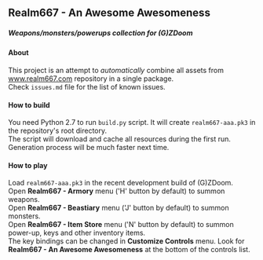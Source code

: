 ## Realm667 - An Awesome Awesomeness
##### Weapons/monsters/powerups collection for (G)ZDoom
#### About

This project is an attempt to _automatically_ combine all assets from www.realm667.com repository in a single package.  
Check `issues.md` file for the list of known issues.

#### How to build

You need Python 2.7 to run `build.py` script. It will create `realm667-aaa.pk3` in the repository's root directory.  
The script will download and cache all resources during the first run. Generation process will be much faster next time.

#### How to play

Load `realm667-aaa.pk3` in the recent development build of (G)ZDoom.  
Open **Realm667 - Armory** menu ('H' button by default) to summon weapons.  
Open **Realm667 - Beastiary** menu ('J' button by default) to summon monsters.  
Open **Realm667 - Item Store** menu ('N' button by default) to summon power-up, keys and other inventory items.  
The key bindings can be changed in **Customize Controls** menu. Look for **Realm667 - An Awesome Awesomeness** at the bottom of the controls list.
